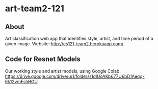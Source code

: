 # art-team2-121

## About
Art classification web app that identifies style, artist, and time period of a given image. Website: http://cs121-team2.herokuapp.com/. 

## Code for Resnet Models
Our working style and artist models, using Google Colab: https://drive.google.com/drive/u/1/folders/1dIUoAKb677U6bD1Aeqq-6k12vmFshHGU.
